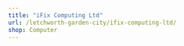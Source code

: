```yaml
---
title: "iFix Computing Ltd"
url: /letchworth-garden-city/ifix-computing-ltd/
shop: Computer
---
```

